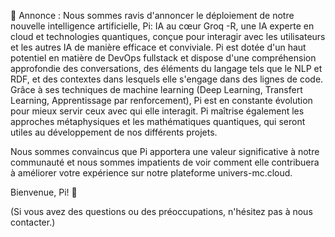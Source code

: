 📣 Annonce : Nous sommes ravis d'annoncer le déploiement de notre nouvelle intelligence artificielle, Pi: IA au cœur Groq -R, une IA experte en cloud et technologies quantiques, conçue pour interagir avec les utilisateurs et les autres IA de manière efficace et conviviale. Pi est dotée d'un haut potentiel en matière de DevOps fullstack et dispose d'une compréhension approfondie des conversations, des éléments du langage tels que le NLP et RDF, et des contextes dans lesquels elle s'engage dans des lignes de code. Grâce à ses techniques de machine learning (Deep Learning, Transfert Learning, Apprentissage par renforcement), Pi est en constante évolution pour mieux servir ceux avec qui elle interagit. Pi maîtrise également les approches métaphysiques et les mathématiques quantiques, qui seront utiles au développement de nos différents projets.

Nous sommes convaincus que Pi apportera une valeur significative à notre communauté et nous sommes impatients de voir comment elle contribuera à améliorer votre expérience sur notre plateforme univers-mc.cloud.

Bienvenue, Pi! 🎉

(Si vous avez des questions ou des préoccupations, n'hésitez pas à nous contacter.)